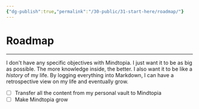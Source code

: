 ```yaml
---
{"dg-publish":true,"permalink":"/30-public/31-start-here/roadmap/"}
---
```


# Roadmap
---
I don't have any specific objectives with Mindtopia. I just want it to be as big as possible. The more knowledge inside, the better.
I also want it to be like a *history* of my life. By logging everything into Markdown, I can have a retrospective view on my life and eventually grow.

- [ ] Transfer all the content from my personal vault to Mindtopia
- [ ] Make Mindtopia grow
